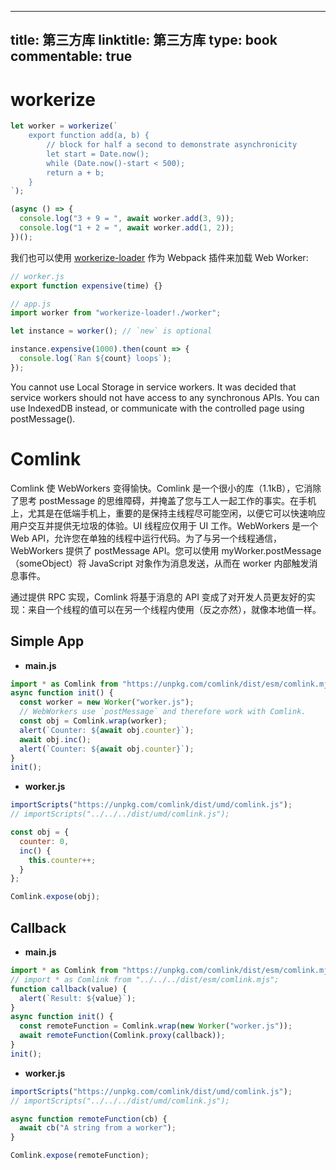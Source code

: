 
---
title: 第三方库
linktitle: 第三方库
type: book
commentable: true
---

# workerize

```js
let worker = workerize(`
	export function add(a, b) {
		// block for half a second to demonstrate asynchronicity
		let start = Date.now();
		while (Date.now()-start < 500);
		return a + b;
	}
`);

(async () => {
  console.log("3 + 9 = ", await worker.add(3, 9));
  console.log("1 + 2 = ", await worker.add(1, 2));
})();
```

我们也可以使用 [workerize-loader](https://github.com/developit/workerize-loader) 作为 Webpack 插件来加载 Web Worker:

```js
// worker.js
export function expensive(time) {}

// app.js
import worker from "workerize-loader!./worker";

let instance = worker(); // `new` is optional

instance.expensive(1000).then(count => {
  console.log(`Ran ${count} loops`);
});
```

You cannot use Local Storage in service workers. It was decided that service workers should not have access to any synchronous APIs. You can use IndexedDB instead, or communicate with the controlled page using postMessage().

# Comlink

Comlink 使 WebWorkers 变得愉快。Comlink 是一个很小的库（1.1kB），它消除了思考 postMessage 的思维障碍，并掩盖了您与工人一起工作的事实。在手机上，尤其是在低端手机上，重要的是保持主线程尽可能空闲，以便它可以快速响应用户交互并提供无垃圾的体验。UI 线程应仅用于 UI 工作。WebWorkers 是一个 Web API，允许您在单独的线程中运行代码。为了与另一个线程通信，WebWorkers 提供了 postMessage API。您可以使用 myWorker.postMessage（someObject）将 JavaScript 对象作为消息发送，从而在 worker 内部触发消息事件。

通过提供 RPC 实现，Comlink 将基于消息的 API 变成了对开发人员更友好的实现：来自一个线程的值可以在另一个线程内使用（反之亦然），就像本地值一样。

## Simple App

- **main.js**

```js
import * as Comlink from "https://unpkg.com/comlink/dist/esm/comlink.mjs";
async function init() {
  const worker = new Worker("worker.js");
  // WebWorkers use `postMessage` and therefore work with Comlink.
  const obj = Comlink.wrap(worker);
  alert(`Counter: ${await obj.counter}`);
  await obj.inc();
  alert(`Counter: ${await obj.counter}`);
}
init();
```

- **worker.js**

```js
importScripts("https://unpkg.com/comlink/dist/umd/comlink.js");
// importScripts("../../../dist/umd/comlink.js");

const obj = {
  counter: 0,
  inc() {
    this.counter++;
  }
};

Comlink.expose(obj);
```

## Callback

- **main.js**

```js
import * as Comlink from "https://unpkg.com/comlink/dist/esm/comlink.mjs";
// import * as Comlink from "../../../dist/esm/comlink.mjs";
function callback(value) {
  alert(`Result: ${value}`);
}
async function init() {
  const remoteFunction = Comlink.wrap(new Worker("worker.js"));
  await remoteFunction(Comlink.proxy(callback));
}
init();
```

- **worker.js**

```js
importScripts("https://unpkg.com/comlink/dist/umd/comlink.js");
// importScripts("../../../dist/umd/comlink.js");

async function remoteFunction(cb) {
  await cb("A string from a worker");
}

Comlink.expose(remoteFunction);
```

    